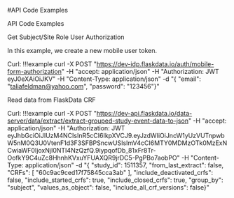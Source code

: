 #API Code Examples

API Code Examples

Get Subject/Site Role User Authorization 

In this example, we create a new mobile user token. 

Curl:
!!!example
	curl -X POST "https://dev-idp.flaskdata.io/auth/mobile-form-authorization" -H "accept: application/json" -H "Authorization: JWT eyJ0eXAiOiJKV" -H "Content-Type: application/json" -d "{ \"email\": \"taliafeldman@yahoo.com\", \"password\": \"123456\"}"
<!--
Java:
!!!example
URL url = new URL("https://dev-idp.flaskdata.io/auth/mobile-form-authorization");
HttpURLConnection http = (HttpURLConnection)url.openConnection();
http.setRequestMethod("POST");
http.setDoOutput(true);
http.setRequestProperty("accept", "application/json");
http.setRequestProperty("Authorization", "JWT eyJ0eXAiOiJKV");
http.setRequestProperty("Content-Type", "application/json");

String data = "{ \"email\": \"taliafeldman@yahoo.com\", \"password\": \"123456\"}";

byte[] out = data.getBytes(StandardCharsets.UTF_8);

OutputStream stream = http.getOutputStream();
stream.write(out);

System.out.println(http.getResponseCode() + " " + http.getResponseMessage());
http.disconnect();



Python:
!!!example
import requests
from requests.structures import CaseInsensitiveDict

url = "https://dev-idp.flaskdata.io/auth/mobile-form-authorization"

headers = CaseInsensitiveDict()
headers["accept"] = "application/json"
headers["Authorization"] = "JWT eyJ0eXAiOiJKV"
headers["Content-Type"] = "application/json"

data = '{ "email": "taliafeldman@yahoo.com", "password": "123456"}'


resp = requests.post(url, headers=headers, data=data)

print(resp.status_code)


Swift:
!!!example
func chilkatTest() {
    let rest = CkoRest()
    var success: Bool

    //  URL: https://dev-idp.flaskdata.io/auth/mobile-form-authorization
    var bTls: Bool = true
    var port: Int = 443
    var bAutoReconnect: Bool = true
    success = rest.Connect("dev-idp.flaskdata.io", port: port, tls: bTls, autoReconnect: bAutoReconnect)
    if success != true {
        print("ConnectFailReason: \(rest.ConnectFailReason.intValue)")
        print("\(rest.LastErrorText)")
        return
    }

    //  Note: The above code does not need to be repeatedly called for each REST request.
    //  The rest object can be setup once, and then many requests can be sent.  Chilkat will automatically
    //  reconnect within a FullRequest* method as needed.  It is only the very first connection that is explicitly
    //  made via the Connect method.

    //  The following JSON is sent in the request body.

    //  {
    //    "email": "taliafeldman@yahoo.com",
    //    "password": "123456"
    //  }

    let json = CkoJsonObject()
    json.UpdateString("email", value: "taliafeldman@yahoo.com")
    json.UpdateString("password", value: "123456")

    rest.AddHeader("accept", value: "application/json")
    rest.AddHeader("Content-Type", value: "application/json")
    rest.AddHeader("Authorization", value: "JWT eyJ0eXAiOiJKV")

    let sbRequestBody = CkoStringBuilder()
    json.EmitSb(sbRequestBody)
    let sbResponseBody = CkoStringBuilder()
    success = rest.FullRequestSb("POST", uriPath: "/auth/mobile-form-authorization", requestBody: sbRequestBody, responseBody: sbResponseBody)
    if success != true {
        print("\(rest.LastErrorText)")
        return
    }

    var respStatusCode: Int = rest.ResponseStatusCode.intValue
    print("response status code = \(respStatusCode)")
    if respStatusCode >= 400 {
        print("Response Status Code = \(respStatusCode)")
        print("Response Header:")
        print("\(rest.ResponseHeader)")
        print("Response Body:")
        print("\(sbResponseBody.GetAsString())")
        return
    }


}

NodeJS:
!!!example
var request = require('request');

var headers = {
    'accept': 'application/json',
    'Authorization': 'JWT eyJ0eXAiOiJKV',
    'Content-Type': 'application/json'
};

var dataString = '{ "email": "taliafeldman@yahoo.com", "password": "123456"}';

var options = {
    url: 'https://dev-idp.flaskdata.io/auth/mobile-form-authorization',
    method: 'POST',
    headers: headers,
    body: dataString
};

function callback(error, response, body) {
    if (!error && response.statusCode == 200) {
        console.log(body);
    }
}

request(options, callback);
+ -->

Read data from FlaskData CRF

Curl:
!!!example
	curl -X POST "https://dev-api.flaskdata.io/data-server/data/extract/extract-grouped-study-event-data-to-json" -H "accept: application/json" -H "Authorization: JWT eyJhbGciOiJIUzM4NCIsInR5cCI6IkpXVCJ9.eyJzdWIiOiJncW1yUzVUTnpwbW5nM0Q3U0VtenF1d3F3SFBPSncwUSIsImV4cCI6MTY0MDMzOTk0MzExNCwiaWF0IjoxNjI0NTI4NzQzfQ.9iypqofDb_81xFr8Tr-OofkY9C4uZc8HhnhKVxuYFUAXQR9jrDC5-PgPBo7aobPO" -H "Content-Type: application/json" -d "{ \"study_id\": 1511357, \"from_last_extract\": false, \"CRFs\": [ \"60c9ac9ced17f75845cca3ab\" ], \"include_deactivated_crfs\": false, \"include_started_crfs\": true, \"include_closed_crfs\": true, \"group_by\": \"subject\", \"values_as_object\": false, \"include_all_crf_versions\": false}"
<!--
Java:

Python:

Swift:

NodeJS:


Create an event, CRFs, and data

Curl:

Java:

Python:

Swift:

NodeJS:

+ -->
